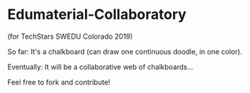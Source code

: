 # Edumaterial-Collaboratory

(for TechStars SWEDU Colorado 2019)

So far: It's a chalkboard (can draw one continuous doodle, in one color).

Eventually: It will be a collaborative web of chalkboards...

Feel free to fork and contribute!
